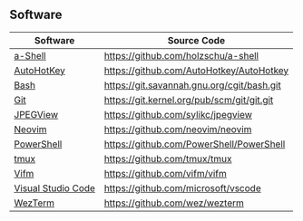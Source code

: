 ## Software

| Software                                             | Source Code                                  |
|------------------------------------------------------|----------------------------------------------|
| [a-Shell](https://holzschu.github.io/a-Shell_iOS/)   | <https://github.com/holzschu/a-shell>        |
| [AutoHotKey](https://autohotkey.com/)                | <https://github.com/AutoHotkey/AutoHotkey>   |
| [Bash](https://www.gnu.org/software/bash/)           | <https://git.savannah.gnu.org/cgit/bash.git> |
| [Git](https://git-scm.com/)                          | <https://git.kernel.org/pub/scm/git/git.git> |
| [JPEGView](https://github.com/sylikc/jpegview)       | <https://github.com/sylikc/jpegview>         |
| [Neovim](https://neovim.io/)                         | <https://github.com/neovim/neovim>           |
| [PowerShell](https://microsoft.com/PowerShell)       | <https://github.com/PowerShell/PowerShell>   |
| [tmux](https://tmux.github.io/)                      | <https://github.com/tmux/tmux>               |
| [Vifm](https://vifm.info/)                           | <https://github.com/vifm/vifm>               |
| [Visual Studio Code](https://code.visualstudio.com/) | <https://github.com/microsoft/vscode>        |
| [WezTerm](https://wezfurlong.org/wezterm/index.html) | <https://github.com/wez/wezterm>             |

